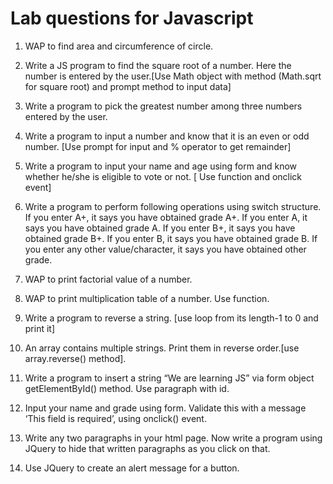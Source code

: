 # Lab questions for Javascript

1.	WAP to find area and circumference of circle.

2.	Write a JS program to find the square root of a number. Here the number is entered by the user.[Use Math object with method (Math.sqrt for square root) and prompt method to input data]

3.	Write a program to pick the greatest number among three numbers entered by the user.

4.	Write a program to input a number and know that it is an even or odd number. [Use prompt for input and % operator to get remainder]

5.	Write a program to input your name and age using form and know whether he/she is eligible to vote or not. [ Use function and onclick event]

6.	Write a program to perform following operations using switch structure.
If you enter A+, it says you have obtained grade A+.
If you enter A, it says you have obtained grade A.
If you enter B+, it says you have obtained grade B+.
If you enter B, it says you have obtained grade B.
If you enter any other value/character, it says you have obtained other grade.

7.	WAP to print factorial value of a number.

8.	WAP to print multiplication table of a number. Use function.

9.	Write a program to reverse a string. [use loop from its length-1 to 0 and print it]

10.	An array contains multiple strings. Print them in reverse order.[use array.reverse() method].

11.	Write a program to insert a string “We are learning JS” via form object getElementById() method. Use paragraph with id.

12.	Input your name and grade using form. Validate this with a message ‘This field is required’, using onclick() event.

13.	Write any two paragraphs in your html page. Now write a program using JQuery to hide that written paragraphs as you click on that.

14.	Use JQuery to create an alert message for a button.
